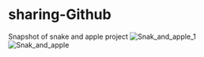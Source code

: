 # sharing-Github
Snapshot of snake and apple project
![Snak_and_apple_1](https://user-images.githubusercontent.com/69714874/98503432-8228d280-227a-11eb-91bb-41c9760be738.png)
![Snak_and_apple](https://user-images.githubusercontent.com/69714874/98503439-87861d00-227a-11eb-8353-15afc6eaf0c4.png)
